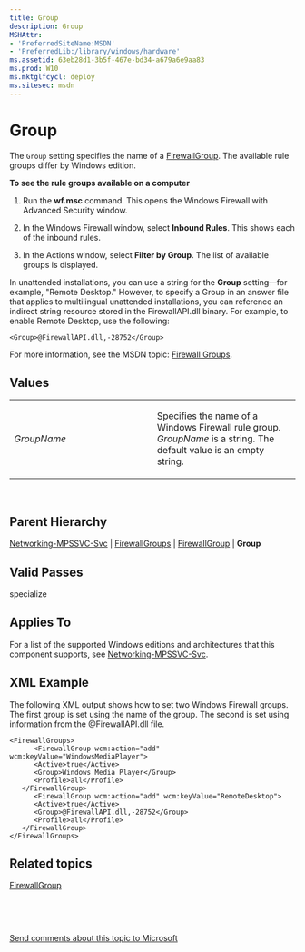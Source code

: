 ```yaml
---
title: Group
description: Group
MSHAttr:
- 'PreferredSiteName:MSDN'
- 'PreferredLib:/library/windows/hardware'
ms.assetid: 63eb28d1-3b5f-467e-bd34-a679a6e9aa83
ms.prod: W10
ms.mktglfcycl: deploy
ms.sitesec: msdn
---
```


# Group


The `Group` setting specifies the name of a [FirewallGroup](networking-mpssvc-svcfirewallgroups-firewallgroup.md). The available rule groups differ by Windows edition.

**To see the rule groups available on a computer**

1.  Run the **wf.msc** command. This opens the Windows Firewall with Advanced Security window.

2.  In the Windows Firewall window, select **Inbound Rules**. This shows each of the inbound rules.

3.  In the Actions window, select **Filter by Group**. The list of available groups is displayed.

In unattended installations, you can use a string for the **Group** setting—for example, "Remote Desktop." However, to specify a Group in an answer file that applies to multilingual unattended installations, you can reference an indirect string resource stored in the FirewallAPI.dll binary. For example, to enable Remote Desktop, use the following:

``` syntax
<Group>@FirewallAPI.dll,-28752</Group>
```

For more information, see the MSDN topic: [Firewall Groups](http://go.microsoft.com/fwlink/?LinkId=99708).

## Values


<table>
<colgroup>
<col width="50%" />
<col width="50%" />
</colgroup>
<tbody>
<tr class="odd">
<td><p><em>GroupName</em></p></td>
<td><p>Specifies the name of a Windows Firewall rule group. <em>GroupName</em> is a string. The default value is an empty string.</p></td>
</tr>
</tbody>
</table>

 

## Parent Hierarchy


[Networking-MPSSVC-Svc](networking-mpssvc-svc.md) | [FirewallGroups](networking-mpssvc-svcfirewallgroups.md) | [FirewallGroup](networking-mpssvc-svcfirewallgroups-firewallgroup.md) | **Group**

## Valid Passes


specialize

## Applies To


For a list of the supported Windows editions and architectures that this component supports, see [Networking-MPSSVC-Svc](networking-mpssvc-svc.md).

## XML Example


The following XML output shows how to set two Windows Firewall groups. The first group is set using the name of the group. The second is set using information from the @FirewallAPI.dll file.

``` syntax
<FirewallGroups>
      <FirewallGroup wcm:action="add" wcm:keyValue="WindowsMediaPlayer">
      <Active>true</Active> 
      <Group>Windows Media Player</Group> 
      <Profile>all</Profile> 
   </FirewallGroup>
      <FirewallGroup wcm:action="add" wcm:keyValue="RemoteDesktop">
      <Active>true</Active> 
      <Group>@FirewallAPI.dll,-28752</Group> 
      <Profile>all</Profile> 
   </FirewallGroup>
</FirewallGroups>
```

## Related topics


[FirewallGroup](networking-mpssvc-svcfirewallgroups-firewallgroup.md)

 

 

[Send comments about this topic to Microsoft](mailto:wsddocfb@microsoft.com?subject=Documentation%20feedback%20%5Bp_unattend\p_unattend%5D:%20Group%20%20RELEASE:%20%2810/3/2016%29&body=%0A%0APRIVACY%20STATEMENT%0A%0AWe%20use%20your%20feedback%20to%20improve%20the%20documentation.%20We%20don't%20use%20your%20email%20address%20for%20any%20other%20purpose,%20and%20we'll%20remove%20your%20email%20address%20from%20our%20system%20after%20the%20issue%20that%20you're%20reporting%20is%20fixed.%20While%20we're%20working%20to%20fix%20this%20issue,%20we%20might%20send%20you%20an%20email%20message%20to%20ask%20for%20more%20info.%20Later,%20we%20might%20also%20send%20you%20an%20email%20message%20to%20let%20you%20know%20that%20we've%20addressed%20your%20feedback.%0A%0AFor%20more%20info%20about%20Microsoft's%20privacy%20policy,%20see%20http://privacy.microsoft.com/default.aspx. "Send comments about this topic to Microsoft")






